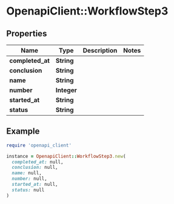 # OpenapiClient::WorkflowStep3

## Properties

| Name | Type | Description | Notes |
| ---- | ---- | ----------- | ----- |
| **completed_at** | **String** |  |  |
| **conclusion** | **String** |  |  |
| **name** | **String** |  |  |
| **number** | **Integer** |  |  |
| **started_at** | **String** |  |  |
| **status** | **String** |  |  |

## Example

```ruby
require 'openapi_client'

instance = OpenapiClient::WorkflowStep3.new(
  completed_at: null,
  conclusion: null,
  name: null,
  number: null,
  started_at: null,
  status: null
)
```

